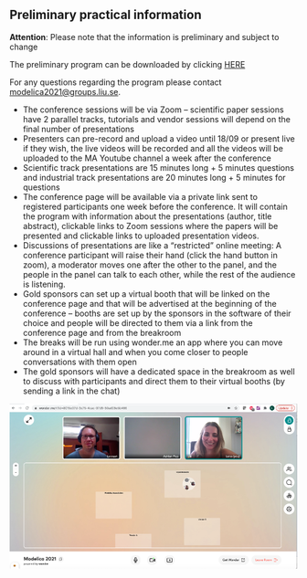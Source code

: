 ## Preliminary practical information

**Attention**: Please note that the information is preliminary and subject to change


The preliminary program can be downloaded by clicking [HERE](Documents/Modelica2021_program_version_3.xlsx)


For any questions regarding the program please contact modelica2021@groups.liu.se. 


- The conference sessions will be via Zoom – scientific paper sessions have 2 parallel tracks, tutorials and vendor sessions will depend on the final number of presentations
- Presenters can pre-record and upload a video until 18/09 or present live if they wish, the live videos will be recorded and all the videos will be uploaded to the MA Youtube channel a week after the conference
- Scientific track presentations are 15 minutes long + 5 minutes questions and industrial track presentations are 20 minutes long + 5 minutes for questions
- The conference page will be available via a private link sent to registered participants one week before the conference. It will contain the program with information about the presentations (author, title abstract), clickable links to Zoom sessions where the papers will be presented and clickable links to uploaded presentation videos.
- Discussions of presentations are like a “restricted” online meeting: A conference participant will raise their hand (click the hand button in zoom), a moderator moves one after the other to the panel, and the people in the panel can talk to each other, while the rest of the audience is listening.
- Gold sponsors can set up a virtual booth that will be linked on the conference page and that will be advertised at the beginning of the conference – booths are set up by the sponsors in the software of their choice and people will be directed to them via a link from the conference page and from the breakroom
- The breaks will be run using wonder.me an app where you can move around in a virtual hall and when you come closer to people conversations with them open
- The gold sponsors will have a dedicated space in the breakroom as well to discuss with participants and direct them to their virtual booths (by sending a link in the chat)

![wonder.me will be used during breaks](/images/breaks.png)
